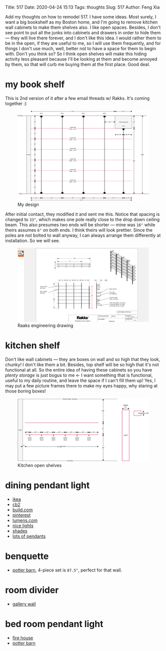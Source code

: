 Title: 517
Date: 2020-04-24 15:13
Tags: thoughts
Slug: 517
Author: Feng Xia

Add my thoughts on how to remodel 517. I have some ideas. Most surely,
I want a big bookshelf as my Boston home, and I'm going to remove
kitchen wall cabinets to make them shelves also. I like open
spaces. Besides, I don't see point to put all the junks into cabinets
and drawers in order to hide them &mdash; they will live there
forever, and I don't like this idea. I would rather them to be in the
open, if they are useful to me, so I will use them frequently, and for
things I don't use much, well, better not to have a space for them to
begin with. Don't you think so? So I think open shelves will make this
hiding activity less pleasant because I'll be looking at them and
become annoyed by them, so that will curb me buying them at the first
place. Good deal.

# my book shelf

This is 2nd version of it after a few email threads w/ Rakks. It's
coming together :)

<figure class="col s12">
  <img src="images/517%20raaks%20vertical%20layout.png"/>
  <figcaption>My design</figcaption>
</figure>

After initial contact, they modified it and sent me this. Notice that
spacing is changed to `33"`, which makes one pole really close to the
drop down ceiling beam. This also presumes two ends will be shorter
&mdash; mine was `16"` while theirs assumes `6"` on both ends. I think
theirs will look prettier. Since the poles are not bolted to wall
anyway, I can always arrange them differently at installation. So we
will see.

<figure class="col s12">
  <img src="images/517%20shelf%20raaks%20engineering%20drawing.png"/>
  <figcaption>Raaks engineering drawing</figcaption>
</figure>

# kitchen shelf

Don't like wall cabinets &mdash; they are boxes on wall and so high
that they look, chunky! I don't like them a bit. Besides, top shelf
will be so high that it's not functional at all. So the entire idea of
having these cabinets so you have _plenty storage_ is just bogus to
me &larr; I want something that is functional, useful to my daily
routine, and leave the space if I can't fill them up! Yes, I may put a
few picture frames there to make my eyes happy, why staring at those
boring boxes!

<figure class="col s12">
  <img src="images/517%20kitchen%20wall%20shelf.png"/>
  <figcaption>Kitchen open shelves</figcaption>
</figure>

# dining pendant light

- [ikea](https://www.ikea.com/us/en/p/evedal-pendant-lamp-gray-10364226/)
- [cb2](https://www.cb2.com/soso-tan-and-white-metal-pendant-light/s525523)
- [build.com](https://www.build.com/elegant-lighting-ldpd2003/s1424719?uid=3348498)
- [pinterest](https://www.pinterest.com/search/pins/?rs=ac&len=2&q=red%20industrial%20pendant%20light&eq=red%20industrial%20pe&etslf=7465&term_meta[]=red%7Cautocomplete%7C0&term_meta[]=industrial%7Cautocomplete%7C0&term_meta[]=pendant%7Cautocomplete%7C0&term_meta[]=light%7Cautocomplete%7C0)
- [lumens.com](https://www.lumens.com/deep-reflector-outdoor-pendant-by-troy-rlm-lighting-RLM675717.html)
- [nice
  lights](https://warmlydecor.com/products/thaddeus-modern-minimalist-hanging-light)
- [shades](https://www.shadesoflight.com/products/classic-dome-large-shade-pendant-light?color=Red+And+Chrome)
- [lots of
  pendants](https://www.beautifulhalo.com/pendants_2649v-4.html)
  
# benquette

- [potter
  barn](https://www.potterybarn.com/products/modular-banquette-set-gray/?catalogId=84&sku=3758013&cm_ven=PLA&cm_cat=Google&cm_pla=Furniture%20%3E%20Dining%20Chairs&cm_ite=3758013&gclid=CjwKCAjwnIr1BRAWEiwA6GpwNQHO1SotxBMBPoRoOBXPeNgzaeibDqCQRTIVHxEopGlh5GUG3XWC_xoCXbIQAvD_BwE),
  4-piece set is `87.5"`, perfect for that wall.

# room divider

- [gallery wall](https://heatherednest.com/wp-content/uploads/2019/05/domino-room-divider-2.jpg)

# bed room pendant light

- [fire house](https://www.idlights.com/industrial-firehouse-cannister-lighting/)
- [potter barn](https://www.potterybarn.com/products/monterra-pendant-mp/?pkey=cpendants&isx=0.0.7347.5)
